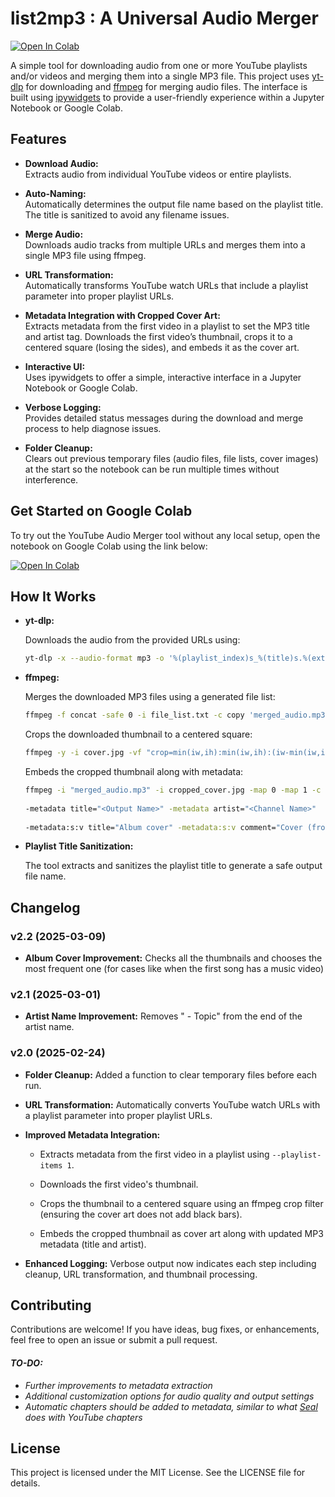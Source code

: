 # list2mp3 : A Universal Audio Merger

[![Open In Colab](https://colab.research.google.com/assets/colab-badge.svg)](https://colab.research.google.com/github/ras0k/list2mp3/blob/main/list2mp3.ipynb)

A simple tool for downloading audio from one or more YouTube  playlists and/or videos and merging them into a single MP3 file. This project uses [yt-dlp](https://github.com/yt-dlp/yt-dlp) for downloading and [ffmpeg](https://ffmpeg.org/) for merging audio files. The interface is built using [ipywidgets](https://ipywidgets.readthedocs.io/) to provide a user-friendly experience within a Jupyter Notebook or Google Colab.

## Features

- **Download Audio:**  
  Extracts audio from individual YouTube videos or entire playlists.

- **Auto-Naming:**  
  Automatically determines the output file name based on the playlist title. The title is sanitized to avoid any filename issues.

- **Merge Audio:**  
  Downloads audio tracks from multiple URLs and merges them into a single MP3 file using ffmpeg.
    
-   **URL Transformation:**  
    Automatically transforms YouTube watch URLs that include a playlist parameter into proper playlist URLs.
    
-   **Metadata Integration with Cropped Cover Art:**  
    Extracts metadata from the first video in a playlist to set the MP3 title and artist tag. Downloads the first video’s thumbnail, crops it to a centered square (losing the sides), and embeds it as the cover art.

- **Interactive UI:**  
  Uses ipywidgets to offer a simple, interactive interface in a Jupyter Notebook or Google Colab.

- **Verbose Logging:**  
  Provides detailed status messages during the download and merge process to help diagnose issues.

-   **Folder Cleanup:**  
    Clears out previous temporary files (audio files, file lists, cover images) at the start so the notebook can be run multiple times without interference.

## Get Started on Google Colab

To try out the YouTube Audio Merger tool without any local setup, open the notebook on Google Colab using the link below:

[![Open In Colab](https://colab.research.google.com/assets/colab-badge.svg)](https://colab.research.google.com/github/ras0k/list2mp3/blob/main/list2mp3.ipynb)

## How It Works

- **yt-dlp:**
  
  Downloads the audio from the provided URLs using:
  ```bash
  yt-dlp -x --audio-format mp3 -o '%(playlist_index)s_%(title)s.%(ext)s' <URL>
  ```

- **ffmpeg:**
  
  Merges the downloaded MP3 files using a generated file list:

  ```bash
  ffmpeg -f concat -safe 0 -i file_list.txt -c copy 'merged_audio.mp3'
  ```

  Crops the downloaded thumbnail to a centered square:
  ```bash
  ffmpeg -y -i cover.jpg -vf "crop=min(iw,ih):min(iw,ih):(iw-min(iw,ih))/2:(ih-min(iw,ih))/2" cropped_cover.jpg
  ```
  Embeds the cropped thumbnail along with metadata:
  ```bash
  ffmpeg -i "merged_audio.mp3" -i cropped_cover.jpg -map 0 -map 1 -c copy -id3v2_version 3 
        
  -metadata title="<Output Name>" -metadata artist="<Channel Name>" 
        
  -metadata:s:v title="Album cover" -metadata:s:v comment="Cover (front)" "temp_<Output Name>.mp3"
  ```
-   **Playlist Title Sanitization:**
    
    The tool extracts and sanitizes the playlist title to generate a safe output file name.

## Changelog

### v2.2 (2025-03-09)

- **Album Cover Improvement:**
Checks all the thumbnails and chooses the most frequent one (for cases like when the first song has a music video)

### v2.1 (2025-03-01)

- **Artist Name Improvement:** Removes " - Topic" from the end of the artist name.

### v2.0 (2025-02-24)

-   **Folder Cleanup:** Added a function to clear temporary files before each run.
    
-   **URL Transformation:** Automatically converts YouTube watch URLs with a playlist parameter into proper playlist URLs.
    
-   **Improved Metadata Integration:**
    
    -   Extracts metadata from the first video in a playlist using `--playlist-items 1`.
        
    -   Downloads the first video's thumbnail.
        
    -   Crops the thumbnail to a centered square using an ffmpeg crop filter (ensuring the cover art does not add black bars).
        
    -   Embeds the cropped thumbnail as cover art along with updated MP3 metadata (title and artist).
        
-   **Enhanced Logging:** Verbose output now indicates each step including cleanup, URL transformation, and thumbnail processing.


    
## Contributing

Contributions are welcome! If you have ideas, bug fixes, or enhancements, feel free to open an issue or submit a pull request.

#### *TO-DO:*

- *Further improvements to metadata extraction*
- *Additional customization options for audio quality and output settings*
- *Automatic chapters should be added to metadata, similar to what [Seal](https://github.com/JunkFood02/Seal) does with YouTube chapters*

## License

This project is licensed under the MIT License. See the LICENSE file for details.
